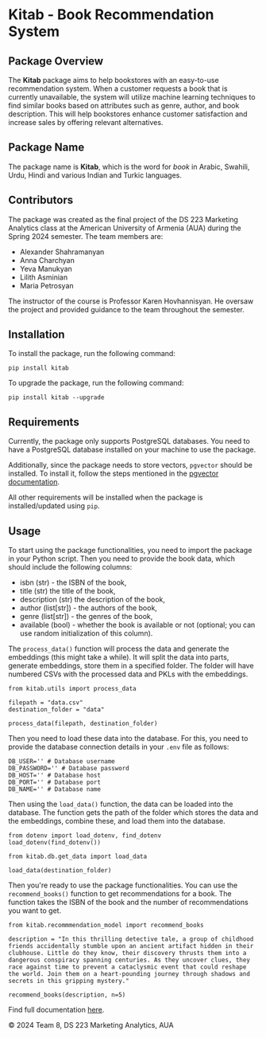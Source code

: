 # Kitab - Book Recommendation System

## Package Overview
The **Kitab** package aims to help bookstores with an easy-to-use recommendation system. When a customer requests a book that is currently unavailable, the system will utilize machine learning techniques to find similar books based on attributes such as genre, author, and book description. This will help bookstores enhance customer satisfaction and increase sales by offering relevant alternatives.

## Package Name
The package name is **Kitab**, which is the word for *book* in Arabic, Swahili, Urdu, Hindi and various Indian and Turkic languages.

## Contributors
The package was created as the final project of the DS 223 Marketing Analytics class at the American University of Armenia (AUA) during the Spring 2024 semester. The team members are:

- Alexander Shahramanyan
- Anna Charchyan
- Yeva Manukyan
- Lilith Asminian
- Maria Petrosyan

The instructor of the course is Professor Karen Hovhannisyan. He oversaw the project and provided guidance to the team throughout the semester.

## Installation

To install the package, run the following command:

```{bash}
pip install kitab
```

To upgrade the package, run the following command:

```{bash}
pip install kitab --upgrade
```

## Requirements

Currently, the package only supports PostgreSQL databases. You need to have a PostgreSQL database installed on your machine to use the package.

Additionally, since the package needs to store vectors, `pgvector` should be installed. To install it, follow the steps mentioned in the [pgvector documentation](https://pgvector.dev/docs/installation/).

All other requirements will be installed when the package is installed/updated using `pip`.

## Usage

To start using the package functionalities, you need to import the package in your Python script. Then you need to provide the book data, which should include the following columns:

- isbn (str) - the ISBN of the book,
- title (str) the title of the book, 
- description (str) the description of the book,
- author (list[str]) - the authors of the book,
- genre (list[str]) - the genres of the book,
- available (bool) - whether the book is available or not (optional; you can use random initialization of this column).

The `process_data()` function will process the data and generate the embeddings (this might take a while). It will split the data into parts, generate embeddings, store them in a specified folder. The folder will have numbered CSVs with the processed data and PKLs with the embeddings.

```{python}
from kitab.utils import process_data

filepath = "data.csv"
destination_folder = "data"

process_data(filepath, destination_folder)
```

Then you need to load these data into the database. For this, you need to provide the database connection details in your `.env` file as follows: 

```{bash}
DB_USER='' # Database username
DB_PASSWORD='' # Database password
DB_HOST='' # Database host
DB_PORT='' # Database port
DB_NAME='' # Database name
```

Then using the `load_data()` function, the data can be loaded into the database. The function gets the path of the folder which stores the data and the embeddings, combine these, and load them into the database.

```{python}
from dotenv import load_dotenv, find_dotenv
load_dotenv(find_dotenv())

from kitab.db.get_data import load_data

load_data(destination_folder)
```

Then you're ready to use the package functionalities. You can use the `recommend_books()` function to get recommendations for a book. The function takes the ISBN of the book and the number of recommendations you want to get.

```{python}
from kitab.recommmendation_model import recommend_books

description = "In this thrilling detective tale, a group of childhood friends accidentally stumble upon an ancient artifact hidden in their clubhouse. Little do they know, their discovery thrusts them into a dangerous conspiracy spanning centuries. As they uncover clues, they race against time to prevent a cataclysmic event that could reshape the world. Join them on a heart-pounding journey through shadows and secrets in this gripping mystery."

recommend_books(description, n=5)
```

Find full documentation [here](https://alexshah1.github.io/ds223-book-recommendation/).

© 2024 Team 8, DS 223 Marketing Analytics, AUA